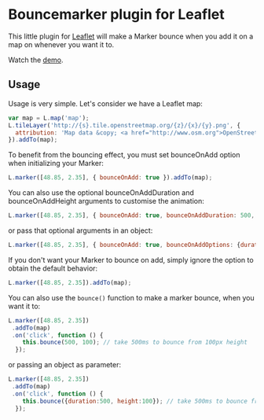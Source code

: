 Bouncemarker plugin for Leaflet
===============================

This little plugin for [Leaflet](http://www.leafletjs.com) will make a Marker
bounce when you add it on a map on whenever you want it to.

Watch the [demo](http://maximeh.github.com/leaflet.bouncemarker/).

Usage
-----

Usage is very simple. Let's consider we have a Leaflet map:

```javascript
var map = L.map('map');
L.tileLayer('http://{s}.tile.openstreetmap.org/{z}/{x}/{y}.png', {
  attribution: 'Map data &copy; <a href="http://www.osm.org">OpenStreetMap</a>'
}).addTo(map);
```
To benefit from the bouncing effect, you must set bounceOnAdd option when
initializing your Marker:

```javascript
L.marker([48.85, 2.35], { bounceOnAdd: true }).addTo(map);
```

You can also use the optional bounceOnAddDuration and bounceOnAddHeight arguments to customise the animation:

```javascript
L.marker([48.85, 2.35], { bounceOnAdd: true, bounceOnAddDuration: 500, bounceOnAddHeight: 100 }).addTo(map); // take 500ms to bounce from 100px height
```
or pass that optional arguments in an object:
```javascript
L.marker([48.85, 2.35], { bounceOnAdd: true, bounceOnAddOptions: {duration: 500, height: 100} }).addTo(map); // take 500ms to bounce from 100px height
```

If you don't want your Marker to bounce on add, simply ignore the option to
obtain the default behavior:

```javascript
L.marker([48.85, 2.35]).addTo(map);
```

You can also use the ``bounce()`` function to make a marker bounce, when you
want it to:

```javascript
L.marker([48.85, 2.35])
 .addTo(map)
 .on('click', function () {
    this.bounce(500, 100); // take 500ms to bounce from 100px height
  });
```
or passing an object as parameter:
```javascript
L.marker([48.85, 2.35])
 .addTo(map)
 .on('click', function () {
    this.bounce({duration:500, height:100}); // take 500ms to bounce from 100px height
  });
```



